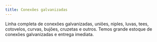 ```yaml
---
title: Conexões galvanizadas
---
```


Linha completa de conexões galvanizadas, uniões, niples, luvas, tees, cotovelos, curvas, bujões, cruzetas e outros. Temos grande estoque de conexões galvanizadas e entrega imediata.

